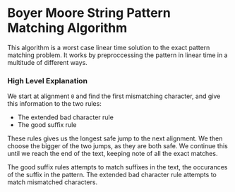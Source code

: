 # Boyer Moore String Pattern Matching Algorithm

This algorithm is a worst case linear time solution to the exact pattern matching problem.
It works by preproccessing the pattern in linear time in a multitude of different ways.

### High Level Explanation

We start at alignment `0` and find the first mismatching character, and give this information to the two rules:
- The extended bad character rule
- The good suffix rule

These rules gives us the longest safe jump to the next alignment.
We then choose the bigger of the two jumps, as they are both safe.
We continue this until we reach the end of the text, keeping note of all the exact matches.

The good suffix rules attempts to match suffixes in the text, the occurances of the suffix in the pattern.
The extended bad character rule attempts to match mismatched characters.